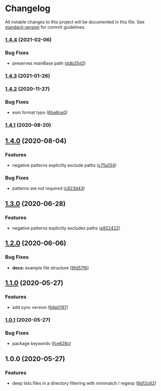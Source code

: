 # Changelog

All notable changes to this project will be documented in this file. See [standard-version](https://github.com/conventional-changelog/standard-version) for commit guidelines.

### [1.4.4](https://github.com/devtin/deep-list-dir/compare/v1.4.3...v1.4.4) (2021-02-06)


### Bug Fixes

* preserves mainBase path ([ddb25d2](https://github.com/devtin/deep-list-dir/commit/ddb25d27872d6fa4da46188c114065a5f41d9723))

### [1.4.3](https://github.com/devtin/deep-list-dir/compare/v1.4.2...v1.4.3) (2021-01-26)

### [1.4.2](https://github.com/devtin/deep-list-dir/compare/v1.4.1...v1.4.2) (2020-11-27)


### Bug Fixes

* esm format typo ([6ba6ce0](https://github.com/devtin/deep-list-dir/commit/6ba6ce0dc245dac78dca09fc614d7f71694b8bcb))

### [1.4.1](https://github.com/devtin/deep-list-dir/compare/v1.4.0...v1.4.1) (2020-08-20)

## [1.4.0](https://github.com/devtin/deep-list-dir/compare/v1.2.0...v1.4.0) (2020-08-04)


### Features

* negative patterns explicitly exclude paths ([c75a134](https://github.com/devtin/deep-list-dir/commit/c75a134a1041cc9a2a64a5d34a6ba96523f4937b))


### Bug Fixes

* patterns are not required ([c623d43](https://github.com/devtin/deep-list-dir/commit/c623d43c6fe33712b020c3a3d833a3f005bee756))

## [1.3.0](https://github.com/devtin/deep-list-dir/compare/v1.2.0...v1.3.0) (2020-06-28)


### Features

* negative patterns explicitly excludes paths ([a922422](https://github.com/devtin/deep-list-dir/commit/a922422e1db10dae1e541947301e3743b4c7515c))

## [1.2.0](https://github.com/devtin/deep-list-dir/compare/v1.0.0...v1.2.0) (2020-06-06)


### Bug Fixes

* **docs:** example file structure ([9fd57f6](https://github.com/devtin/deep-list-dir/commit/9fd57f68ff219251fce47c115915ab23ebd48758))

## [1.1.0](https://github.com/devtin/deep-list-dir/compare/v1.0.0...v1.1.0) (2020-05-27)


### Features

* add sync version ([64e0197](https://github.com/devtin/deep-list-dir/commit/64e0197558f9cde71fff2ae7addccc57310fc168))

### [1.0.1](https://github.com/devtin/deep-list-dir/compare/v1.0.0...v1.0.1) (2020-05-27)


### Bug Fixes

* package keywords ([fce628c](https://github.com/devtin/deep-list-dir/commit/fce628cd6f80cdac61281cc26f2686762400d560))

## 1.0.0 (2020-05-27)


### Features

* deep lists files in a directory filtering with minimatch / regexp ([8d12c62](https://github.com/devtin/deep-list-dir/commit/8d12c6261bc6491c0b976a08da80f7e04039d60f))
